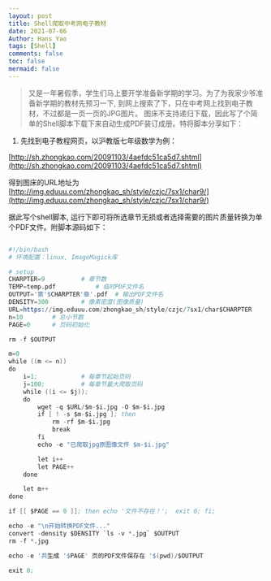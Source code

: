 ```yaml
---
layout: post
title: Shell爬取中考网电子教材
date: 2021-07-06
Author: Hans Yao
tags: [Shell]
comments: false
toc: false
mermaid: false
---
```


>又是一年暑假季，学生们马上要开学准备新学期的学习。为了为我家少爷准备新学期的教材先预习一下, 到网上搜索了下，只在中考网上找到电子教材，不过都是一页一页的JPG图片。 图床不支持递归下载，因此写了个简单的Shell脚本下载下来自动生成PDF装订成册。特将脚本分享如下：

<!--more-->

1. 先找到电子教程网页，以沪教版七年级数学为例：

[http://sh.zhongkao.com/20091103/4aefdc51ca5d7.shtml](http://sh.zhongkao.com/20091103/4aefdc51ca5d7.shtml)

得到图床的URL地址为 [http://img.eduuu.com/zhongkao_sh/style/czjc/7sx1/char9/](http://img.eduuu.com/zhongkao_sh/style/czjc/7sx1/char9/)

据此写个shell脚本, 运行下即可将所选章节无损或者选择需要的图片质量转换为单个PDF文件。附脚本源码如下：

```s

#!/bin/bash
# 环境配置：linux, ImageMagick库

# setup
CHARPTER=9			# 章节数
TEMP=temp.pdf			# 临时PDF文件名
OUTPUT='第'$CHARPTER'章'.pdf	# 输出PDF文件名
DENSITY=300			# 像素密度(图像质量)
URL=https://img.eduuu.com/zhongkao_sh/style/czjc/7sx1/char$CHARPTER
n=10		# 总小节数
PAGE=0		# 页码初始化

rm -f $OUTPUT

m=0
while ((m <= n))
do
	i=1;			# 每章节起始页码
	j=100;  		# 每章节最大爬取页码
	while ((i <= $j));
	do
		wget -q $URL/$m-$i.jpg -O $m-$i.jpg
		if [ ! -s $m-$i.jpg ]; then 
			rm -rf $m-$i.jpg
			break
		fi
		echo -e "已爬取jpg原图像文件 $m-$i.jpg"

		let i++
		let PAGE++
	done

	let m++
done

if [[ $PAGE == 0 ]]; then echo '文件不存在！';  exit 0; fi;

echo -e "\n开始转换PDF文件..."
convert -density $DENSITY `ls -v *.jpg` $OUTPUT
rm -f *.jpg

echo -e '共生成 '$PAGE' 页的PDF文件保存在 '$(pwd)/$OUTPUT

exit 0;

```
